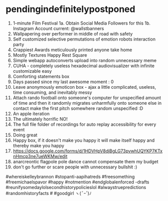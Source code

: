 # pendingindefinitelypostponed

1.  1-minute Film Festival
1a. Obtain Social Media Followers for this
1b. Instagram Account current: @wallstbanners
2.  Wallpapering over performer in middle of road with safety
3.  Self customized selective permutations of emotion robots interaction party
4.  Crappiest Awards meticulously printed anyone take home
5.  Mostly Textures Happy Rest Square
6.  Simple webapp autoconverts upload into random unnecessary meme
7.  CUHA - completely useless hexadecimal audiovisualizer with infinite customizable easy
8.  Comforting statements box 
9.  Days passed since my last awesome moment : 0 
10.  Leave anonymously emoticon box - ajax a little complicated, useless, time consuming, and inevitably messy 
11.  Attach rando football onto someone's computer for unspecified amount of time and then it randomly migrates unharmfully onto someone else in contact make the first pitch somewhere random unspecified :D
12.  An apple iteration
13.  The ultimately horrific NO!
14.  The full file folder of recordings for auto replay accessibility for every event
25.  Doing great
26.  Happy box, if it doesn't make you happy it will make itself happy and thereby make you happy
27.  https://docs.google.com/forms/d/1HDVHpV8djBgLG73pvwhUQYKP7KTxnHmcp3ne7ueWKMw/edit
28.  anarcreontic flagpole pole dance cannot compensate them my budget
29.  don't go further or scare people with unnecessary bullshit :)


#whereiskelleybrannon #stopanti-aapihatreds #freesomething #freemichaelspavor #happy #notmention #endglobalenforced -drafts #reunifysomedaylolsecondhistorypolicieslol #alwaystruepredictions #randomhistoryfacts #  #goodgirl ヽ(*ﾟｰﾟ*)ﾉ
